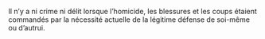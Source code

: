 Il n’y a ni crime ni délit lorsque l’homicide, les blessures et les coups étaient commandés par la nécessité actuelle de la légitime défense de soi-même ou d’autrui.